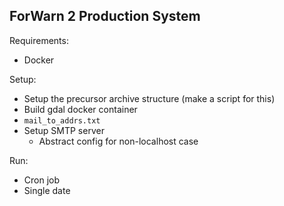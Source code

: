 ## ForWarn 2 Production System

Requirements:

- Docker

Setup:

- Setup the precursor archive structure (make a script for this)
- Build gdal docker container
- `mail_to_addrs.txt`
- Setup SMTP server
  - Abstract config for non-localhost case



Run:

- Cron job
- Single date

